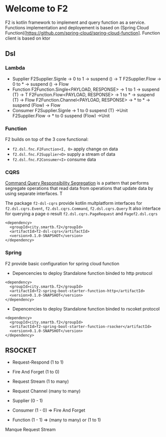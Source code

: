 # Welcome to F2


F2 is kotlin framework to implement and query function as a service.
Functions implementation and deployement is based on (Spring Cloud Function)[https://github.com/spring-cloud/spring-cloud-function]. 
Function client is based on ktor

## Dsl

### Lambda

 * Supplier
    F2Supplier.Signle<PAYLOAD> -> 0 to 1 -> suspend () -> T
    F2Supplier.Flow<PAYLOAD>   -> 0 to * -> suspend () -> Flow<T>
 * Function
   F2Function.Single<PAYLOAD, RESPONSE> -> 1 to 1 -> suspend (T) -> T
   F2Function.Flow<PAYLOAD, RESPONSE> -> 1 to * -> suspend (T) -> Flow<T>
   F2Function.Channel<PAYLOAD, RESPONSE> -> * to * -> suspend (Flow<T>) -> Flow<T>
 * Consumer
   F2Supplier.Signle<PAYLOAD> -> 1 to 0 suspend (T) ->Unit
   F2Supplier.Flow<PAYLOAD>   -> * to 0 suspend (Flow<T>) ->Unit

### Function
F2 builds on top of the 3 core functional:
 * `f2.dsl.fnc.F2Function<I, O>` apply change on data
 * `f2.dsl.fnc.F2Supplier<O>` supply a stream of data
 * `f2.dsl.fnc.F2Consumer<I>` consume data



### CQRS

[Command Query Responsibility Segregation](https://martinfowler.com/bliki/CQRS.html)
is a pattern that performs segregate operations that read data from operations that update data by using separate interfaces. T

The package `f2-dsl-cqrs` provide kotlin multplatform interfaces for `f2.dsl.cqrs.Event`, `f2.dsl.cqrs.Command`, `f2.dsl.cqrs.Query`
It also interface for querying a page o result `f2.dsl.cqrs.PageRequest` and `Pagef2.dsl.cqrs
`
```
<dependency>
  <groupId>city.smartb.f2</groupId>
  <artifactId>f2-dsl-cqrs</artifactId>
  <version>0.1.0-SNAPSHOT</version>
</dependency>
```


### Spring

F2 provide basic configuration for spring cloud function


 * Depencencies to deploy Standalone function binded to http protocol 
```
<dependency>
  <groupId>city.smartb.f2</groupId>
  <artifactId>f2-spring-boot-starter-function-http</artifactId>
  <version>0.1.0-SNAPSHOT</version>
</dependency>
```

 * Depencencies to deploy Standalone function binded to rscoket protocol 
```
<dependency>
  <groupId>city.smartb.f2</groupId>
  <artifactId>f2-spring-boot-starter-function-rsocker</artifactId>
  <version>0.1.0-SNAPSHOT</version>
</dependency>
```

## RSOCKET 


* Request-Respond (1 to 1)
* Fire And Forget (1 to 0)
* Request Stream (1 to many)
* Request Channel (many to many)

* Supplier (0 - 1) 
* Consumer (1 - 0) => Fire And Forget
* Function (1 - 1) => (many to many) or (1 to 1) 

Manque Request Stream